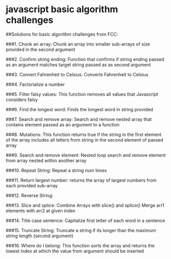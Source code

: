 # javascript basic algorithm challenges

##Solutions for basic algorithm challenges from FCC:


###1. Chunk an array:
    Chunk an array into smaller sub-arrays of size 
    provided in the second argument
    
    
  
###2. Confirm string ending:
    Function that confirms if string ending passed as an argument
    matches target string passed as as second argument
    
    
    
###3. Convert Fahrenheit to Celsius:
    Converts Fahrenheit to Celsius
    
    
    
###4. Factorialize a number



###5. Filter falsy values:
    This function removes all values that Javascript
    considers falsy
    
    
    
###6. Find the longest word:
    Finds the longest word in string provided
    
    
    
###7. Search and remove array:
    Search and remove nested array that contains
    element passed as an argument to a function
    
    
     
###8. Mutations:
    This function returns true if the string in the first
    element of the array includes all letters from string
    in the second element of passed array
    
    
    
###9. Search and remove element:
    Nested loop search and remove element from array
    nested within another array
    
    
    
###10. Repeat String:
    Repeat a string num times
    
    
      
###11. Return largest number:
    returns the array of largest numbers from each provided sub-array 
    
    
    
###12. Reverse String:



###13. Slice and splice:
      Combine Arrays with slice() and splice()
      Merge arr1 elements with arr2 at given index
      
      
      
###14. Title case sentence:
      Capitalize first letter of each word in a sentence
      
      
      
###15. Truncate String:
      Truncate a string if its longer than 
      the maximum string length (second argument)
      
      
      
###16. Where do I belong:
      This function sorts the array and returns the lowest
      index at which the value from argument should be inserted
